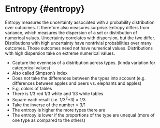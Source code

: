 # Entropy {#entropy}

Entropy measures the uncertainty associated with a probability distribution over outcomes. It therefore also measures surprise. Entropy differs from variance, which measures the dispersion of a set or distribution of numerical values. Uncertainty correlates with dispersion, but the two differ. Distributions with high uncertainty have nontrivial probabilities over many outcomes. Those outcomes need not have numerical values. Distributions with high dispersion take on extreme numerical values.

*   Capture the evenness of a distribution across types. (kinda variation for categorical values)
*   Also called Simpson’s index
*   Does not take the differences between the types into account (e.g. differences between apples and peers vs. elephants and apples)
*   E.g. colors of tables
*   There is 1/3 red 1/3 white and 1/3 white tables
*   Square each result (i.e. 1/3<sup>2</sup>*3) = 1/3
*   Take the inverse of the number = 3/1
*   The entropy is higher the more types there are
*   The entropy is lower if the proportions of the type are unequal (more of one type as compared to the others)